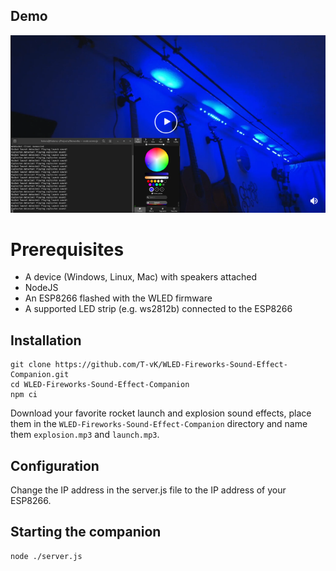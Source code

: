 ## Demo
[![Video](./thumbnail.png)](https://www.reddit.com/r/WLED/comments/rtj4yd/you_may_ban_fireworks_but_you_cant_keep_me_from/)  

# Prerequisites
- A device (Windows, Linux, Mac) with speakers attached
- NodeJS
- An ESP8266 flashed with the WLED firmware
- A supported LED strip (e.g. ws2812b) connected to the ESP8266

## Installation
```
git clone https://github.com/T-vK/WLED-Fireworks-Sound-Effect-Companion.git
cd WLED-Fireworks-Sound-Effect-Companion
npm ci
```
Download your favorite rocket launch and explosion sound effects,
place them in the `WLED-Fireworks-Sound-Effect-Companion` directory and
name them `explosion.mp3` and `launch.mp3`.

## Configuration
Change the IP address in the server.js file to the IP address of your ESP8266.

## Starting the companion
```
node ./server.js
```
